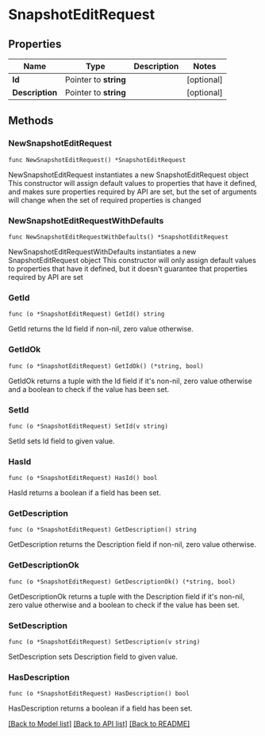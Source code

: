 # SnapshotEditRequest

## Properties

Name | Type | Description | Notes
------------ | ------------- | ------------- | -------------
**Id** | Pointer to **string** |  | [optional] 
**Description** | Pointer to **string** |  | [optional] 

## Methods

### NewSnapshotEditRequest

`func NewSnapshotEditRequest() *SnapshotEditRequest`

NewSnapshotEditRequest instantiates a new SnapshotEditRequest object
This constructor will assign default values to properties that have it defined,
and makes sure properties required by API are set, but the set of arguments
will change when the set of required properties is changed

### NewSnapshotEditRequestWithDefaults

`func NewSnapshotEditRequestWithDefaults() *SnapshotEditRequest`

NewSnapshotEditRequestWithDefaults instantiates a new SnapshotEditRequest object
This constructor will only assign default values to properties that have it defined,
but it doesn't guarantee that properties required by API are set

### GetId

`func (o *SnapshotEditRequest) GetId() string`

GetId returns the Id field if non-nil, zero value otherwise.

### GetIdOk

`func (o *SnapshotEditRequest) GetIdOk() (*string, bool)`

GetIdOk returns a tuple with the Id field if it's non-nil, zero value otherwise
and a boolean to check if the value has been set.

### SetId

`func (o *SnapshotEditRequest) SetId(v string)`

SetId sets Id field to given value.

### HasId

`func (o *SnapshotEditRequest) HasId() bool`

HasId returns a boolean if a field has been set.

### GetDescription

`func (o *SnapshotEditRequest) GetDescription() string`

GetDescription returns the Description field if non-nil, zero value otherwise.

### GetDescriptionOk

`func (o *SnapshotEditRequest) GetDescriptionOk() (*string, bool)`

GetDescriptionOk returns a tuple with the Description field if it's non-nil, zero value otherwise
and a boolean to check if the value has been set.

### SetDescription

`func (o *SnapshotEditRequest) SetDescription(v string)`

SetDescription sets Description field to given value.

### HasDescription

`func (o *SnapshotEditRequest) HasDescription() bool`

HasDescription returns a boolean if a field has been set.


[[Back to Model list]](../README.md#documentation-for-models) [[Back to API list]](../README.md#documentation-for-api-endpoints) [[Back to README]](../README.md)


